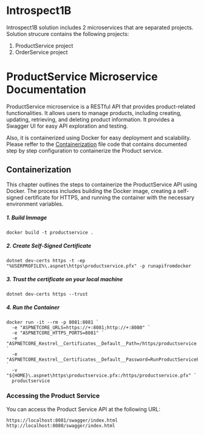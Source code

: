 # Introspect1B
Introspect1B solution includes 2 microservices that are separated projects.
Solution strucure contains the following projects:
1. ProductService project
1. OrderService project

# ProductService Microservice Documentation
ProductService microservice is a RESTful API that provides product-related functionalities. It allows users to manage products, including creating, updating, retrieving, and deleting product information.
It provides a Swagger UI for easy API exploration and testing.

Also, it is containerized using Docker for easy deployment and scalability. Please reffer to the [Containerization](ProductService/Dockerfile) file code that contains documented step by step configuration to containerize the Product service.

## Containerization 
This chapter outlines the steps to containerize the ProductService API using Docker. The process includes building the Docker image, creating a self-signed certificate for HTTPS, and running the container with the necessary environment variables.

##### 1. Build Immage
```
docker build -t productservice .
```

##### 2. Create  Self-Signed Certificate
```
dotnet dev-certs https -t -ep "%USERPROFILE%\.aspnet\https\productservice.pfx" -p runapifromdocker
```
##### 3. Trust the certificate on your local machine
```
dotnet dev-certs https --trust
```

##### 4. Run the Container

```
docker run -it --rm -p 8081:8081 `
  -e "ASPNETCORE_URLS=https://+:8081;http://+:8080" `
  -e "ASPNETCORE_HTTPS_PORTS=8081" `
  -e "ASPNETCORE_Kestrel__Certificates__Default__Path=/https/productservice.pfx" `
  -e "ASPNETCORE_Kestrel__Certificates__Default__Password=RunProductServiceFromDocker" `
  -v "${HOME}\.aspnet\https\productservice.pfx:/https/productservice.pfx" `
  productservice
```

### Accessing the Product Service
You can access the Product Service API at the following URL:
```
https://localhost:8081/swagger/index.html
http://localhost:8080/swagger/index.html
```
